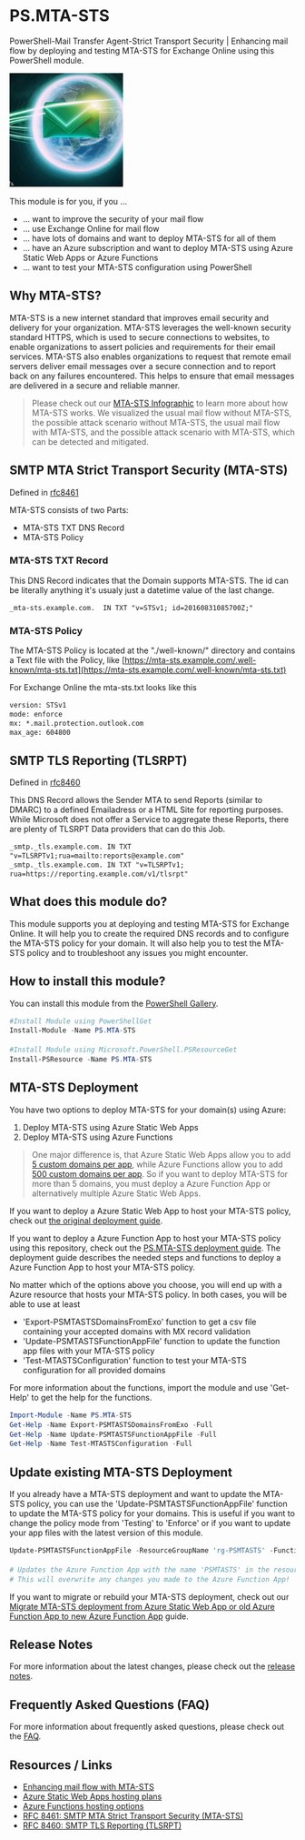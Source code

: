 # PS.MTA-STS

PowerShell-Mail Transfer Agent-Strict Transport Security | Enhancing mail flow by deploying and testing MTA-STS for Exchange Online using this PowerShell module.

<img alt="Logo - E-Mail flying around planet earth. This is the logo for this project." src="./docs/_images/PS.MTA-STS-Logo.jpg" width="200" />

This module is for you, if you ...

- ... want to improve the security of your mail flow
- ... use Exchange Online for mail flow
- ... have lots of domains and want to deploy MTA-STS for all of them
- ... have an Azure subscription and want to deploy MTA-STS using Azure Static Web Apps or Azure Functions
- ... want to test your MTA-STS configuration using PowerShell

## Why MTA-STS?

MTA-STS is a new internet standard that improves email security and delivery for your organization. MTA-STS leverages the well-known security standard HTTPS, which is used to secure connections to websites, to enable organizations to assert policies and requirements for their email services. MTA-STS also enables organizations to request that remote email servers deliver email messages over a secure connection and to report back on any failures encountered. This helps to ensure that email messages are delivered in a secure and reliable manner.

> Please check out our [MTA-STS Infographic](./docs/mta-sts-infographic.md) to learn more about how MTA-STS works. We visualized the usual mail flow without MTA-STS, the possible attack scenario without MTA-STS, the usual mail flow with MTA-STS, and the possible attack scenario with MTA-STS, which can be detected and mitigated.

## SMTP MTA Strict Transport Security (MTA-STS)

Defined in [rfc8461](https://datatracker.ietf.org/doc/html/rfc8461)

MTA-STS consists of two Parts:

- MTA-STS TXT DNS Record
- MTA-STS Policy

### MTA-STS TXT Record

This DNS Record indicates that the Domain supports MTA-STS. The id can be literally anything it's usualy just a datetime value of the last change.

``` Text
_mta-sts.example.com.  IN TXT "v=STSv1; id=20160831085700Z;"
```

### MTA-STS Policy

The MTA-STS Policy is located at the "./well-known/" directory and contains a Text file with the Policy, like [https://mta-sts.example.com/.well-known/mta-sts.txt](https://mta-sts.example.com/.well-known/mta-sts.txt)

For Exchange Online the mta-sts.txt looks like this

``` Text
version: STSv1
mode: enforce
mx: *.mail.protection.outlook.com
max_age: 604800
```

## SMTP TLS Reporting (TLSRPT)

Defined in [rfc8460](https://datatracker.ietf.org/doc/html/rfc8460)

This DNS Record allows the Sender MTA to send Reports (similar to DMARC) to a defined Emailadress or a HTML Site for reporting purposes. While Microsoft does not offer a Service to aggregate these Reports, there are plenty of TLSRPT Data providers that can do this Job.

``` Text
_smtp._tls.example.com. IN TXT "v=TLSRPTv1;rua=mailto:reports@example.com"
_smtp._tls.example.com. IN TXT "v=TLSRPTv1; rua=https://reporting.example.com/v1/tlsrpt"
```

## What does this module do?

This module supports you at deploying and testing MTA-STS for Exchange Online. It will help you to create the required DNS records and to configure the MTA-STS policy for your domain. It will also help you to test the MTA-STS policy and to troubleshoot any issues you might encounter.

## How to install this module?

You can install this module from the [PowerShell Gallery](https://www.powershellgallery.com/packages/PS.MTA-STS/).

``` Powershell
#Install Module using PowerShellGet
Install-Module -Name PS.MTA-STS

#Install Module using Microsoft.PowerShell.PSResourceGet
Install-PSResource -Name PS.MTA-STS
```

## MTA-STS Deployment

You have two options to deploy MTA-STS for your domain(s) using Azure:

1. Deploy MTA-STS using Azure Static Web Apps
2. Deploy MTA-STS using Azure Functions

> One major difference is, that Azure Static Web Apps allow you to add [5 custom domains per app](https://learn.microsoft.com/en-us/azure/static-web-apps/plans#features), while Azure Functions allow you to add [500 custom domains per app](https://learn.microsoft.com/en-us/azure/azure-functions/functions-scale#service-limits). So if you want to deploy MTA-STS for more than 5 domains, you must deploy a Azure Function App or alternatively multiple Azure Static Web Apps.

If you want to deploy a Azure Static Web App to host your MTA-STS policy, check out [the original deployment guide](https://learn.microsoft.com/en-us/microsoft-365/compliance/enhancing-mail-flow-with-mta-sts?view=o365-worldwide#option-1-recommended-azure-static-web-app).

If you want to deploy a Azure Function App to host your MTA-STS policy using this repository, check out the [PS.MTA-STS deployment guide](./docs/deployFunctionApp.md). The deployment guide describes the needed steps and functions to deploy a Azure Function App to host your MTA-STS policy.

No matter which of the options above you choose, you will end up with a Azure resource that hosts your MTA-STS policy. In both cases, you will be able to use at least

- 'Export-PSMTASTSDomainsFromExo' function to get a csv file containing your accepted domains with MX record validation
- 'Update-PSMTASTSFunctionAppFile' function to update the function app files with your MTA-STS policy
- 'Test-MTASTSConfiguration' function to test your MTA-STS configuration for all provided domains

For more information about the functions, import the module and use 'Get-Help' to get the help for the functions.

``` Powershell
Import-Module -Name PS.MTA-STS
Get-Help -Name Export-PSMTASTSDomainsFromExo -Full
Get-Help -Name Update-PSMTASTSFunctionAppFile -Full
Get-Help -Name Test-MTASTSConfiguration -Full
```

## Update existing MTA-STS Deployment

If you already have a MTA-STS deployment and want to update the MTA-STS policy, you can use the 'Update-PSMTASTSFunctionAppFile' function to update the MTA-STS policy for your domains.
This is useful if you want to change the policy mode from 'Testing' to 'Enforce' or if you want to update your app files with the latest version of this module.

``` Powershell
Update-PSMTASTSFunctionAppFile -ResourceGroupName 'rg-PSMTASTS' -FunctionAppName 'func-PSMTASTS' -PolicyMode 'Enforce'

# Updates the Azure Function App with the name 'PSMTASTS' in the resource group 'PSMTASTS' with policy mode 'Enforce'.
# This will overwrite any changes you made to the Azure Function App!
```

If you want to migrate or rebuild your MTA-STS deployment, check out our [Migrate MTA-STS deployment from Azure Static Web App or old Azure Function App to new Azure Function App](./docs/migrateFunctionApp.md) guide.

## Release Notes

For more information about the latest changes, please check out the [release notes](./docs/releaseNotes.md).

## Frequently Asked Questions (FAQ)

For more information about frequently asked questions, please check out the [FAQ](./docs/faq.md).

## Resources / Links

- [Enhancing mail flow with MTA-STS](https://learn.microsoft.com/en-us/microsoft-365/compliance/enhancing-mail-flow-with-mta-sts?view=o365-worldwide)
- [Azure Static Web Apps hosting plans](https://learn.microsoft.com/en-us/azure/static-web-apps/plans)
- [Azure Functions hosting options](https://learn.microsoft.com/en-us/azure/azure-functions/functions-scale)
- [RFC 8461: SMTP MTA Strict Transport Security (MTA-STS)](https://datatracker.ietf.org/doc/html/rfc8461)
- [RFC 8460: SMTP TLS Reporting (TLSRPT)](https://datatracker.ietf.org/doc/html/rfc8460)

